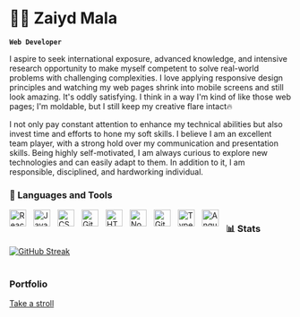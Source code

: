 # 🏄‍♂️ Zaiyd Mala

**`Web Developer`**

<p>I aspire to seek international exposure, advanced knowledge, and intensive research opportunity to make myself competent to solve real-world problems with challenging complexities. I love applying responsive design principles and watching my web pages shrink into mobile screens and still look amazing. It's oddly satisfying. I think in a way I'm kind of like those web pages; I'm moldable, but I still keep my creative flare intact🔥</p>

<p>I not only pay constant attention to enhance my technical abilities but also invest time and efforts to hone my soft skills. I believe I am an excellent team player, with a strong hold over my communication and presentation skills. Being highly self-motivated, I am always curious to explore new technologies and can easily adapt to them. In addition to it, I am responsible, disciplined, and hardworking individual.</p>

### 🧰 Languages and Tools
<img align="left" alt="React" width="30px" style="padding-right:10px;" src="https://cdn.jsdelivr.net/gh/devicons/devicon/icons/react/react-original.svg" />
<img align="left" alt="JavaScript" width="30px" style="padding-right:10px;" src="https://cdn.jsdelivr.net/gh/devicons/devicon/icons/javascript/javascript-plain.svg" />
<img align="left" alt="CSS" width="30px" style="padding-right:10px;" src="https://cdn.jsdelivr.net/gh/devicons/devicon/icons/css3/css3-plain.svg" />
<img align="left" alt="Git" width="30px" style="padding-right:10px;" src="https://cdn.jsdelivr.net/gh/devicons/devicon/icons/git/git-original.svg" />
<img align="left" alt="HTML" width="30px" style="padding-right:10px;" src="https://cdn.jsdelivr.net/gh/devicons/devicon/icons/html5/html5-plain.svg" />
<img align="left" alt="NodeJS" width="30px" style="padding-right:10px;" src="https://cdn.jsdelivr.net/gh/devicons/devicon/icons/nodejs/nodejs-original.svg" />
<img align="left" alt="GitHub" width="30px" style="padding-right:10px;" src="https://cdn.jsdelivr.net/gh/devicons/devicon/icons/github/github-original.svg" />
<img align="left" alt="TypeScript" width="30px" style="padding-right:10px;" src="https://cdn.jsdelivr.net/gh/devicons/devicon/icons/typescript/typescript-plain.svg" />
<img align="left" alt="Angular" width="30px" style="padding-right:10px;" src="https://cdn.jsdelivr.net/gh/devicons/devicon/icons/angularjs/angularjs-plain.svg" />

#


### 📊 Stats

[![GitHub Streak](http://github-readme-streak-stats.herokuapp.com?user=zaiydmala&theme=prussian&date_format=M%20j%5B%2C%20Y%5D&mode=weekly&fire=EB5454&stroke=17A310)](https://git.io/streak-stats)
#

### Portfolio
 [Take a stroll](https://zaiydmala.vercel.app)
